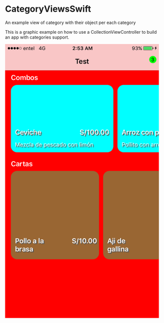 # CategoryViewsSwift
An example view of category with their object per each category

This is a graphic example on how to use a CollectionViewController to build an app with categories support.

![screenshot](https://github.com/edurd/CategoryViewsSwift/blob/master/IMG_5139.PNG)
